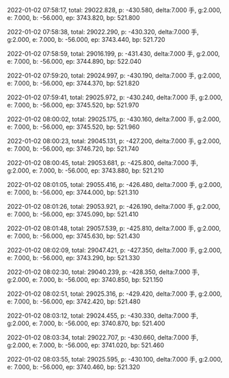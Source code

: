 2022-01-02 07:58:17, total: 29022.828, p: -430.580, delta:7.000 手, g:2.000, e: 7.000, b: -56.000, ep: 3743.820, bp: 521.800

2022-01-02 07:58:38, total: 29022.290, p: -430.320, delta:7.000 手, g:2.000, e: 7.000, b: -56.000, ep: 3743.440, bp: 521.720

2022-01-02 07:58:59, total: 29016.199, p: -431.430, delta:7.000 手, g:2.000, e: 7.000, b: -56.000, ep: 3744.890, bp: 522.040

2022-01-02 07:59:20, total: 29024.997, p: -430.190, delta:7.000 手, g:2.000, e: 7.000, b: -56.000, ep: 3744.370, bp: 521.820

2022-01-02 07:59:41, total: 29025.972, p: -430.240, delta:7.000 手, g:2.000, e: 7.000, b: -56.000, ep: 3745.520, bp: 521.970

2022-01-02 08:00:02, total: 29025.175, p: -430.160, delta:7.000 手, g:2.000, e: 7.000, b: -56.000, ep: 3745.520, bp: 521.960

2022-01-02 08:00:23, total: 29045.131, p: -427.200, delta:7.000 手, g:2.000, e: 7.000, b: -56.000, ep: 3746.720, bp: 521.740

2022-01-02 08:00:45, total: 29053.681, p: -425.800, delta:7.000 手, g:2.000, e: 7.000, b: -56.000, ep: 3743.880, bp: 521.210

2022-01-02 08:01:05, total: 29055.416, p: -426.480, delta:7.000 手, g:2.000, e: 7.000, b: -56.000, ep: 3744.000, bp: 521.310

2022-01-02 08:01:26, total: 29053.921, p: -426.190, delta:7.000 手, g:2.000, e: 7.000, b: -56.000, ep: 3745.090, bp: 521.410

2022-01-02 08:01:48, total: 29057.539, p: -425.810, delta:7.000 手, g:2.000, e: 7.000, b: -56.000, ep: 3745.630, bp: 521.430

2022-01-02 08:02:09, total: 29047.421, p: -427.350, delta:7.000 手, g:2.000, e: 7.000, b: -56.000, ep: 3743.290, bp: 521.330

2022-01-02 08:02:30, total: 29040.239, p: -428.350, delta:7.000 手, g:2.000, e: 7.000, b: -56.000, ep: 3740.850, bp: 521.150

2022-01-02 08:02:51, total: 29025.316, p: -429.420, delta:7.000 手, g:2.000, e: 7.000, b: -56.000, ep: 3742.420, bp: 521.480

2022-01-02 08:03:12, total: 29024.455, p: -430.330, delta:7.000 手, g:2.000, e: 7.000, b: -56.000, ep: 3740.870, bp: 521.400

2022-01-02 08:03:34, total: 29022.707, p: -430.660, delta:7.000 手, g:2.000, e: 7.000, b: -56.000, ep: 3741.020, bp: 521.460

2022-01-02 08:03:55, total: 29025.595, p: -430.100, delta:7.000 手, g:2.000, e: 7.000, b: -56.000, ep: 3740.460, bp: 521.320